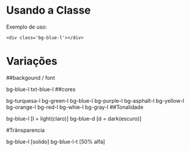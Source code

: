 # Usando a Classe

Exemplo de uso:

    <div class='bg-blue-l'></div>

# Variações
##backgound / font

bg-blue-l
txt-blue-l
##cores

bg-turquesa-l
bg-green-l
bg-blue-l
bg-purple-l
bg-asphalt-l
bg-yellow-l
bg-orange-l
bg-red-l
bg-whie-l
bg-gray-l
##Tonalidade

bg-blue-l [l = light(claro)]
bg-blue-d [d = dark(escuro)]

#Trânsparencia

bg-blue-l [solido]
bg-blue-l-t [50% alfa]

